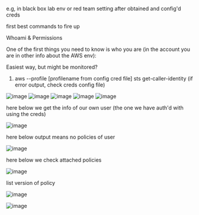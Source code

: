 e.g, 
in black box lab env or red team setting after obtained and config'd creds 

first best commands to fire up

Whoami & Permissions

One of the first things you need to know is who you are (in the account you are in other info about the AWS env):

Easiest way, but might be monitored?
1. aws --profile [profilename from config cred file] sts get-caller-identity (if error output, check creds config file)
   
![image](https://github.com/user-attachments/assets/63860e9e-35a7-4409-b3f7-8446ae91f0e9)
![image](https://github.com/user-attachments/assets/f8038ce5-c25b-4851-a260-7e4a93fe3c3c)
![image](https://github.com/user-attachments/assets/874e2033-9609-497b-b19d-3239aa4c87a1)
![image](https://github.com/user-attachments/assets/e4f79ee9-8b1b-46b9-be0e-e642ce92556c)
![image](https://github.com/user-attachments/assets/d1e66c86-f2fb-46c0-90a9-2f8ab309951f)

here below we get the info of our own user (the one we have auth'd with using the creds) 

![image](https://github.com/user-attachments/assets/06b2aeac-8189-490e-b381-03ef234e0a9d)

here below output means no policies of user 

![image](https://github.com/user-attachments/assets/a6f5397f-9ab4-4227-aef5-ce85886a8d7e)

here below we check attached policies 

![image](https://github.com/user-attachments/assets/4ebe35b0-52f0-4727-9ffc-9ed3ad1b9826)

list version of policy 

![image](https://github.com/user-attachments/assets/49a00e02-5768-47dc-8faa-7125108f42a7)

![image](https://github.com/user-attachments/assets/cc6d572b-32f2-4f6b-8e64-6835dcf4e73e)




